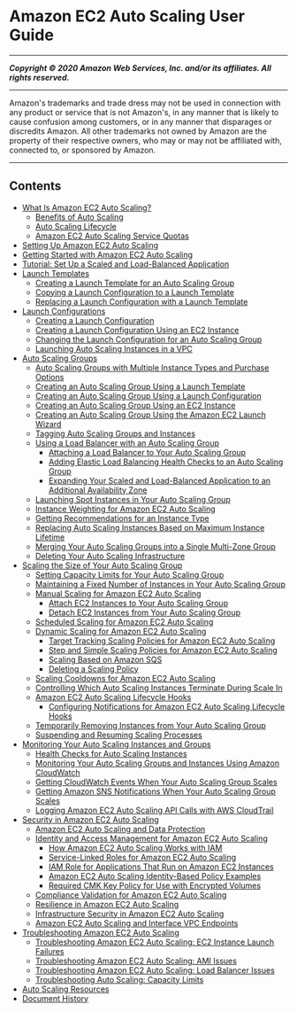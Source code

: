 # Amazon EC2 Auto Scaling User Guide

-----
*****Copyright &copy; 2020 Amazon Web Services, Inc. and/or its affiliates. All rights reserved.*****

-----
Amazon's trademarks and trade dress may not be used in 
     connection with any product or service that is not Amazon's, 
     in any manner that is likely to cause confusion among customers, 
     or in any manner that disparages or discredits Amazon. All other 
     trademarks not owned by Amazon are the property of their respective
     owners, who may or may not be affiliated with, connected to, or 
     sponsored by Amazon.

-----
## Contents
+ [What Is Amazon EC2 Auto Scaling?](what-is-amazon-ec2-auto-scaling.md)
   + [Benefits of Auto Scaling](auto-scaling-benefits.md)
   + [Auto Scaling Lifecycle](AutoScalingGroupLifecycle.md)
   + [Amazon EC2 Auto Scaling Service Quotas](as-account-limits.md)
+ [Setting Up Amazon EC2 Auto Scaling](setting-up.md)
+ [Getting Started with Amazon EC2 Auto Scaling](GettingStartedTutorial.md)
+ [Tutorial: Set Up a Scaled and Load-Balanced Application](as-register-lbs-with-asg.md)
+ [Launch Templates](LaunchTemplates.md)
   + [Creating a Launch Template for an Auto Scaling Group](create-launch-template.md)
   + [Copying a Launch Configuration to a Launch Template](copy-launch-config.md)
   + [Replacing a Launch Configuration with a Launch Template](replace-launch-config.md)
+ [Launch Configurations](LaunchConfiguration.md)
   + [Creating a Launch Configuration](create-launch-config.md)
   + [Creating a Launch Configuration Using an EC2 Instance](create-lc-with-instanceID.md)
   + [Changing the Launch Configuration for an Auto Scaling Group](change-launch-config.md)
   + [Launching Auto Scaling Instances in a VPC](asg-in-vpc.md)
+ [Auto Scaling Groups](AutoScalingGroup.md)
   + [Auto Scaling Groups with Multiple Instance Types and Purchase Options](asg-purchase-options.md)
   + [Creating an Auto Scaling Group Using a Launch Template](create-asg-launch-template.md)
   + [Creating an Auto Scaling Group Using a Launch Configuration](create-asg.md)
   + [Creating an Auto Scaling Group Using an EC2 Instance](create-asg-from-instance.md)
   + [Creating an Auto Scaling Group Using the Amazon EC2 Launch Wizard](create-asg-ec2-wizard.md)
   + [Tagging Auto Scaling Groups and Instances](autoscaling-tagging.md)
   + [Using a Load Balancer with an Auto Scaling Group](autoscaling-load-balancer.md)
      + [Attaching a Load Balancer to Your Auto Scaling Group](attach-load-balancer-asg.md)
      + [Adding Elastic Load Balancing Health Checks to an Auto Scaling Group](as-add-elb-healthcheck.md)
      + [Expanding Your Scaled and Load-Balanced Application to an Additional Availability Zone](as-add-availability-zone.md)
   + [Launching Spot Instances in Your Auto Scaling Group](asg-launch-spot-instances.md)
   + [Instance Weighting for Amazon EC2 Auto Scaling](asg-instance-weighting.md)
   + [Getting Recommendations for an Instance Type](asg-getting-recommendations.md)
   + [Replacing Auto Scaling Instances Based on Maximum Instance Lifetime](asg-max-instance-lifetime.md)
   + [Merging Your Auto Scaling Groups into a Single Multi-Zone Group](merge-auto-scaling-groups.md)
   + [Deleting Your Auto Scaling Infrastructure](as-process-shutdown.md)
+ [Scaling the Size of Your Auto Scaling Group](scaling_plan.md)
   + [Setting Capacity Limits for Your Auto Scaling Group](asg-capacity-limits.md)
   + [Maintaining a Fixed Number of Instances in Your Auto Scaling Group](as-maintain-instance-levels.md)
   + [Manual Scaling for Amazon EC2 Auto Scaling](as-manual-scaling.md)
      + [Attach EC2 Instances to Your Auto Scaling Group](attach-instance-asg.md)
      + [Detach EC2 Instances from Your Auto Scaling Group](detach-instance-asg.md)
   + [Scheduled Scaling for Amazon EC2 Auto Scaling](schedule_time.md)
   + [Dynamic Scaling for Amazon EC2 Auto Scaling](as-scale-based-on-demand.md)
      + [Target Tracking Scaling Policies for Amazon EC2 Auto Scaling](as-scaling-target-tracking.md)
      + [Step and Simple Scaling Policies for Amazon EC2 Auto Scaling](as-scaling-simple-step.md)
      + [Scaling Based on Amazon SQS](as-using-sqs-queue.md)
      + [Deleting a Scaling Policy](deleting-scaling-policy.md)
   + [Scaling Cooldowns for Amazon EC2 Auto Scaling](Cooldown.md)
   + [Controlling Which Auto Scaling Instances Terminate During Scale In](as-instance-termination.md)
   + [Amazon EC2 Auto Scaling Lifecycle Hooks](lifecycle-hooks.md)
      + [Configuring Notifications for Amazon EC2 Auto Scaling Lifecycle Hooks](configuring-lifecycle-hook-notifications.md)
   + [Temporarily Removing Instances from Your Auto Scaling Group](as-enter-exit-standby.md)
   + [Suspending and Resuming Scaling Processes](as-suspend-resume-processes.md)
+ [Monitoring Your Auto Scaling Instances and Groups](as-monitoring-features.md)
   + [Health Checks for Auto Scaling Instances](healthcheck.md)
   + [Monitoring Your Auto Scaling Groups and Instances Using Amazon CloudWatch](as-instance-monitoring.md)
   + [Getting CloudWatch Events When Your Auto Scaling Group Scales](cloud-watch-events.md)
   + [Getting Amazon SNS Notifications When Your Auto Scaling Group Scales](ASGettingNotifications.md)
   + [Logging Amazon EC2 Auto Scaling API Calls with AWS CloudTrail](logging-using-cloudtrail.md)
+ [Security in Amazon EC2 Auto Scaling](security.md)
   + [Amazon EC2 Auto Scaling and Data Protection](ec2-auto-scaling-data-protection.md)
   + [Identity and Access Management for Amazon EC2 Auto Scaling](security-iam.md)
      + [How Amazon EC2 Auto Scaling Works with IAM](control-access-using-iam.md)
      + [Service-Linked Roles for Amazon EC2 Auto Scaling](autoscaling-service-linked-role.md)
      + [IAM Role for Applications That Run on Amazon EC2 Instances](us-iam-role.md)
      + [Amazon EC2 Auto Scaling Identity-Based Policy Examples](security_iam_id-based-policy-examples.md)
      + [Required CMK Key Policy for Use with Encrypted Volumes](key-policy-requirements-EBS-encryption.md)
   + [Compliance Validation for Amazon EC2 Auto Scaling](ec2-auto-scaling-compliance.md)
   + [Resilience in Amazon EC2 Auto Scaling](disaster-recovery-resiliency.md)
   + [Infrastructure Security in Amazon EC2 Auto Scaling](infrastructure-security.md)
   + [Amazon EC2 Auto Scaling and Interface VPC Endpoints](ec2-auto-scaling-vpc-endpoints.md)
+ [Troubleshooting Amazon EC2 Auto Scaling](CHAP_Troubleshooting.md)
   + [Troubleshooting Amazon EC2 Auto Scaling: EC2 Instance Launch Failures](ts-as-instancelaunchfailure.md)
   + [Troubleshooting Amazon EC2 Auto Scaling: AMI Issues](ts-as-ami.md)
   + [Troubleshooting Amazon EC2 Auto Scaling: Load Balancer Issues](ts-as-loadbalancer.md)
   + [Troubleshooting Auto Scaling: Capacity Limits](ts-as-capacity.md)
+ [Auto Scaling Resources](as-resources.md)
+ [Document History](DocumentHistory.md)